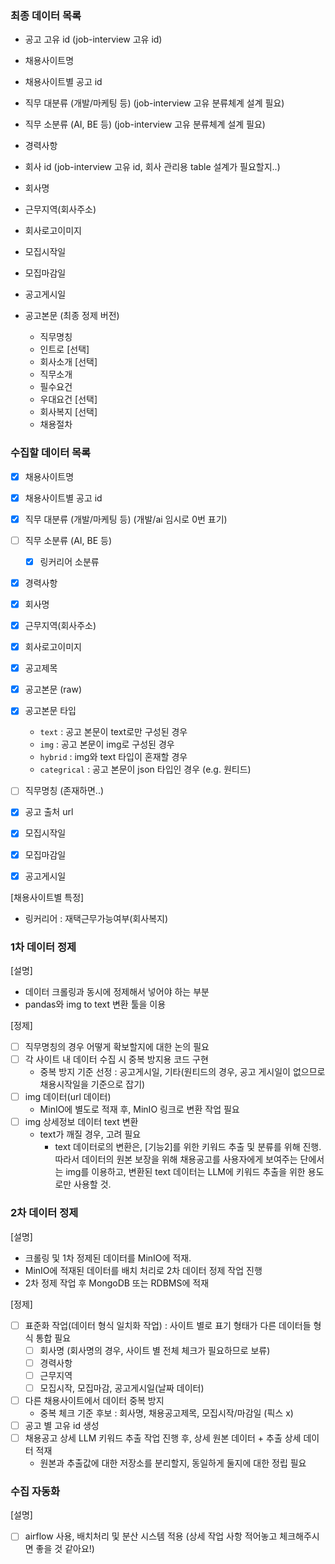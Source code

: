
### 최종 데이터 목록
- 공고 고유 id (job-interview 고유 id)
- 채용사이트명 
- 채용사이트별 공고 id 
- 직무 대분류 (개발/마케팅 등) (job-interview 고유 분류체계 설계 필요)
- 직무 소분류 (AI, BE 등) (job-interview 고유 분류체계 설계 필요)
- 경력사항

- 회사 id (job-interview 고유 id, 회사 관리용 table 설계가 필요할지..)
- 회사명    
- 근무지역(회사주소)
- 회사로고이미지

- 모집시작일
- 모집마감일
- 공고게시일

- 공고본문 (최종 정제 버전)
  - 직무명칭
  - 인트로 [선택]
  - 회사소개 [선택]
  - 직무소개
  - 필수요건
  - 우대요건 [선택]
  - 회사복지 [선택]
  - 채용절차 


### 수집할 데이터 목록
- [x] 채용사이트명 
- [x] 채용사이트별 공고 id 
- [x] 직무 대분류 (개발/마케팅 등) (개발/ai 임시로 0번 표기)
- [ ] 직무 소분류 (AI, BE 등)
    - [x] 링커리어 소분류 
- [x] 경력사항

- [x] 회사명    
- [x] 근무지역(회사주소)
- [x] 회사로고이미지

- [x] 공고제목
- [x] 공고본문 (raw)
- [x] 공고본문 타입
  - `text` : 공고 본문이 text로만 구성된 경우
  - `img` : 공고 본문이 img로 구성된 경우
  - `hybrid` : img와 text 타입이 혼재할 경우
  - `categrical` : 공고 본문이 json 타입인 경우 (e.g. 원티드)
- [ ] 직무명칭 (존재하면..)
- [x] 공고 출처 url

- [x] 모집시작일
- [x] 모집마감일
- [x] 공고게시일

[채용사이트별 특정]
- 링커리어 : 재택근무가능여부(회사복지)


### 1차 데이터 정제
[설명]
- 데이터 크롤링과 동시에 정제해서 넣어야 하는 부분
- pandas와 img to text 변환 툴을 이용
  
[정제]
- [ ] 직무명칭의 경우 어떻게 확보할지에 대한 논의 필요
- [ ] 각 사이트 내 데이터 수집 시 중복 방지용 코드 구현
  - 중복 방지 기준 선정 : 공고게시일, 기타(원티드의 경우, 공고 게시일이 없으므로 채용시작일을 기준으로 잡기)
- [ ] img 데이터(url 데이터)
  - MinIO에 별도로 적재 후, MinIO 링크로 변환 작업 필요
- [ ] img 상세정보 데이터 text 변환
  - text가 깨질 경우, 고려 필요
    - text 데이터로의 변환은, [기능2]를 위한 키워드 추출 및 분류를 위해 진행. 따라서 데이터의 원본 보장을 위해 채용공고를 사용자에게 보여주는 단에서는 img를 이용하고, 변환된 text 데이터는 LLM에 키워드 추출을 위한 용도로만 사용할 것.


### 2차 데이터 정제
[설명]
- 크롤링 및 1차 정제된 데이터를 MinIO에 적재. 
- MinIO에 적재된 데이터를 배치 처리로 2차 데이터 정제 작업 진행
- 2차 정제 작업 후 MongoDB 또는 RDBMS에 적재
  
[정제]
- [ ] 표준화 작업(데이터 형식 일치화 작업) : 사이트 별로 표기 형태가 다른 데이터들 형식 통합 필요
  - [ ] 회사명 (회사명의 경우, 사이트 별 전체 체크가 필요하므로 보류)
  - [ ] 경력사항
  - [ ] 근무지역
  - [ ] 모집시작, 모집마감, 공고게시일(날짜 데이터)
- [ ] 다른 채용사이트에서 데이터 중복 방지
  - 중복 체크 기준 후보 : 회사명, 채용공고제목, 모집시작/마감일 (픽스 x)
- [ ] 공고 별 고유 id 생성
- [ ] 채용공고 상세 LLM 키워드 추출 작업 진행 후, 상세 원본 데이터 + 추출 상세 데이터 적재
  - 원본과 추출값에 대한 저장소를 분리할지, 동일하게 둘지에 대한 정립 필요


### 수집 자동화
[설명]
- [ ] airflow 사용, 배치처리 및 분산 시스템 적용 (상세 작업 사항 적어놓고 체크해주시면 좋을 것 같아요!)
